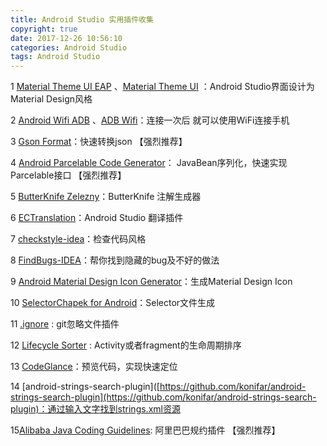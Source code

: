 ```yaml
---
title: Android Studio 实用插件收集
copyright: true
date: 2017-12-26 10:56:10
categories: Android Studio
tags: Android Studio
---
```

1 [Material Theme UI EAP](https://github.com/equinusocio/material-theme) 、[Material Theme UI](https://plugins.jetbrains.com/plugin/8006-material-theme-ui) ：Android Studio界面设计为Material Design风格

2 [Android Wifi ADB](https://github.com/pedrovgs/AndroidWiFiADB) 、[ADB Wifi]( https://github.com/layerlre/ADBWIFI)：连接一次后 就可以使用WiFi连接手机 

3 [Gson Format](https://plugins.jetbrains.com/plugin/7654-gsonformat)：快速转换json 【强烈推荐】

4 [Android Parcelable Code Generator](https://plugins.jetbrains.com/plugin/7332-android-parcelable-code-generator)： JavaBean序列化，快速实现Parcelable接口 【强烈推荐】

5 [ButterKnife Zelezny](https://plugins.jetbrains.com/plugin/7369-android-butterknife-zelezny)：ButterKnife 注解生成器

6 [ECTranslation](https://github.com/Skykai521/ECTranslation)：Android Studio 翻译插件

7 [checkstyle-idea](https://github.com/jshiell/checkstyle-idea)：检查代码风格

8 [FindBugs-IDEA](https://plugins.jetbrains.com/plugin/3847-findbugs-idea)：帮你找到隐藏的bug及不好的做法

9 [Android Material Design Icon Generator](https://github.com/konifar/android-material-design-icon-generator-plugin)：生成Material Design Icon

10 [SelectorChapek for Android]( https://github.com/inmite/android-selector-chapek)：Selector文件生成

11 [.ignore](https://github.com/hsz/idea-gitignore) : git忽略文件插件

12 [Lifecycle Sorter](https://github.com/armandAkop/Lifecycle-Sorter) : Activity或者fragment的生命周期排序

13 [CodeGlance](https://plugins.jetbrains.com/plugin/7275-codeglance)：预览代码，实现快速定位

14 [android-strings-search-plugin]([https://github.com/konifar/android-strings-search-plugin](https://github.com/konifar/android-strings-search-plugin)：通过输入文字找到strings.xml资源

15[Alibaba Java Coding Guidelines](https://github.com/alibaba/p3c): 阿里巴巴规约插件 【强烈推荐】